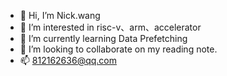 - 👋 Hi, I’m Nick.wang
- 👀 I’m interested in risc-v、arm、accelerator
- 🌱 I’m currently learning Data Prefetching
- 💞️ I’m looking to collaborate on my reading note.
- 📫 812162636@qq.com
<!---
Pvview/Pvview is a ✨ special ✨ repository because its `README.md` (this file) appears on your GitHub profile.
You can click the Preview link to take a look at your changes.
--->
